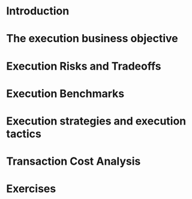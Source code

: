 # Introduction

# The execution business objective

# Execution Risks and Tradeoffs

# Execution Benchmarks

# Execution strategies and execution tactics

# Transaction Cost Analysis

# Exercises
